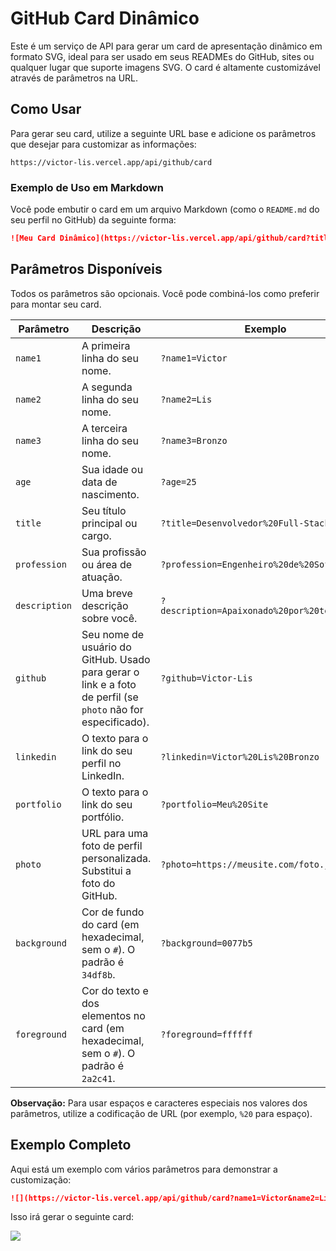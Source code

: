 # GitHub Card Dinâmico

Este é um serviço de API para gerar um card de apresentação dinâmico em formato SVG, ideal para ser usado em seus READMEs do GitHub, sites ou qualquer lugar que suporte imagens SVG. O card é altamente customizável através de parâmetros na URL.

## Como Usar

Para gerar seu card, utilize a seguinte URL base e adicione os parâmetros que desejar para customizar as informações:

```
https://victor-lis.vercel.app/api/github/card
```

### Exemplo de Uso em Markdown

Você pode embutir o card em um arquivo Markdown (como o `README.md` do seu perfil no GitHub) da seguinte forma:

```markdown
![Meu Card Dinâmico](https://victor-lis.vercel.app/api/github/card?title=Analista%20e%20Desenvolvedor%20de%20Sistemas&profession=Full%20Stack%20Developer&description=Apaixonado%20por%20soluções%20criativas!&github=Victor-Lis&name1=Victor&name2=Lis&name3=Bronzo&age=18%20anos&linkedin=victor-lis-bronzo&portfolio=https://victor-lis.vercel.app)
```

## Parâmetros Disponíveis

Todos os parâmetros são opcionais. Você pode combiná-los como preferir para montar seu card.

| Parâmetro     | Descrição                                                                                                 | Exemplo                                           |
|---------------|-----------------------------------------------------------------------------------------------------------|---------------------------------------------------|
| `name1`       | A primeira linha do seu nome.                                                                             | `?name1=Victor`                                   |
| `name2`       | A segunda linha do seu nome.                                                                              | `?name2=Lis`                                      |
| `name3`       | A terceira linha do seu nome.                                                                             | `?name3=Bronzo`                                   |
| `age`         | Sua idade ou data de nascimento.                                                                          | `?age=25`                                         |
| `title`       | Seu título principal ou cargo.                                                                            | `?title=Desenvolvedor%20Full-Stack`               |
| `profession`  | Sua profissão ou área de atuação.                                                                         | `?profession=Engenheiro%20de%20Software`          |
| `description` | Uma breve descrição sobre você.                                                                           | `?description=Apaixonado%20por%20tecnologia`      |
| `github`      | Seu nome de usuário do GitHub. Usado para gerar o link e a foto de perfil (se `photo` não for especificado). | `?github=Victor-Lis`                              |
| `linkedin`    | O texto para o link do seu perfil no LinkedIn.                                                            | `?linkedin=Victor%20Lis%20Bronzo`                 |
| `portfolio`   | O texto para o link do seu portfólio.                                                                     | `?portfolio=Meu%20Site`                           |
| `photo`       | URL para uma foto de perfil personalizada. Substitui a foto do GitHub.                                    | `?photo=https://meusite.com/foto.jpg`             |
| `background`  | Cor de fundo do card (em hexadecimal, sem o `#`). O padrão é `34df8b`.                                    | `?background=0077b5`                              |
| `foreground`  | Cor do texto e dos elementos no card (em hexadecimal, sem o `#`). O padrão é `2a2c41`.                      | `?foreground=ffffff`                              |

**Observação:** Para usar espaços e caracteres especiais nos valores dos parâmetros, utilize a codificação de URL (por exemplo, `%20` para espaço).

## Exemplo Completo

Aqui está um exemplo com vários parâmetros para demonstrar a customização:

```markdown
![](https://victor-lis.vercel.app/api/github/card?name1=Victor&name2=Lis&age=25&title=Desenvolvedor%20Web&profession=Full-Stack&description=Criando%20soluções%20inovadoras.&github=Victor-Lis&linkedin=Victor%20Lis&portfolio=Portfólio&background=8e44ad&foreground=ecf0f1)
```

Isso irá gerar o seguinte card:

![](https://victor-lis.vercel.app/api/github/card?name1=Victor&name2=Lis&age=25&title=Desenvolvedor%20Web&profession=Full-Stack&description=Criando%20soluções%20inovadoras.&github=Victor-Lis&linkedin=Victor%20Lis&portfolio=Portfólio&background=8e44ad&foreground=ecf0f1)
